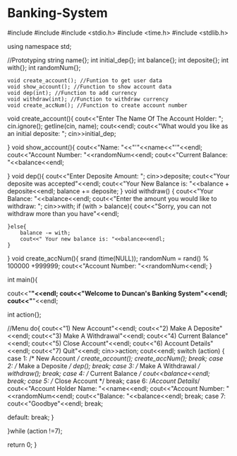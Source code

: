 # Banking-System
#include <iostream>
#include <string>
#include <stdio.h>
#include <time.h> 
#include <stdlib.h>

using namespace std;

//Prototyping
    string name{};
    int initial_dep{};
    int balance{};
    int deposite{};
    int with{};
    int randomNum{};

    void create_account(); //Funtion to get user data
    void show_account(); //Function to show account data
    void dep(int); //Function to add currency
    void withdraw(int); //Function to withdraw currency
    void create_accNum(); //Function to create account number

void create_account(){
    cout<<"Enter The Name Of The Account Holder: ";
    cin.ignore();
    getline(cin, name);
    cout<<endl;
    cout<<"What would you like as an initial deposite: ";
    cin>>initial_dep;

    
}
void show_account(){
    cout<<"Name: "<<"'"<<name<<"'"<<endl;
    cout<<"Account Number: "<<randomNum<<endl;
    cout<<"Current Balance: "<<balance<<endl;

}
void dep(){
    cout<<"Enter Deposite Amount: ";
    cin>>deposite;
    cout<<"Your deposite was accepted"<<endl;
    cout<<"Your New Balance is: "<<balance + deposite<<endl;
    balance += deposite;
}
void withdraw() {
    cout<<"Your Balance: "<<balance<<endl;
    cout<<"Enter the amount you would like to withdraw: ";
    cin>>with;
    if (with > balance){
        cout<<"Sorry, you can not withdraw more than you have"<<endl;

    }else{
        balance -= with;
        cout<<" Your new balance is: "<<balance<<endl;
    }

}
void create_accNum(){
    srand (time(NULL));
    randomNum = rand() % 100000 +999999;
    cout<<"Account Number: "<<randomNum<<endl;
}

int main(){
    
cout<<"**********************************"<<endl;
cout<<"Welcome to Duncan's Banking System"<<endl;
cout<<"**********************************"<<endl;

int action{};

//Menu 
do{
cout<<"1) New Account"<<endl;
cout<<"2) Make A Deposite"<<endl;
cout<<"3) Make A Withdrawal"<<endl;
cout<<"4) Current Balance"<<endl;
cout<<"5) Close Account"<<endl;
cout<<"6) Account Details"<<endl;
cout<<"7) Quit"<<endl;
cin>>action;
cout<<endl;
switch (action)
{
case 1:
    /* New Account */
    create_account();
    create_accNum();
    break;
case 2:
    /* Make a Deposite */
    dep();
    break;
case 3:
    /* Make A Withdrawal */
    withdraw();
    break;
case 4:
    /* Current Balance */
    cout<<balance<<endl;
    break;
case 5:
    /* Close Account */
    break;
case 6:
    /*Account Details*/
    cout<<"Account Holder Name: "<<name<<endl;
    cout<<"Account Number: "<<randomNum<<endl;
    cout<<"Balance: "<<balance<<endl;
    break;
case 7:
    cout<<"Goodbye"<<endl;
    break;

default:
    break;
}

}while (action !=7);




return 0;
}
